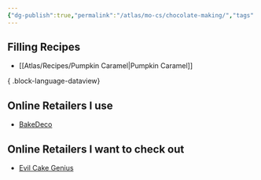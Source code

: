 ```yaml
---
{"dg-publish":true,"permalink":"/atlas/mo-cs/chocolate-making/","tags":["📍"],"updated":"2024-10-29T17:18:22.712-07:00"}
---
```


## Filling Recipes
- [[Atlas/Recipes/Pumpkin Caramel\|Pumpkin Caramel]]

{ .block-language-dataview}
## Online Retailers I use
- [BakeDeco](https://www.bakedeco.com/)

## Online Retailers I want to check out
- [Evil Cake Genius](https://evilcakegenius.com/)